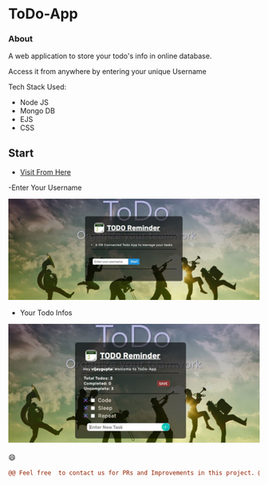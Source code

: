 # ToDo-App

###  About

A web application to store your todo's info in online database.

Access it from anywhere by entering your unique Username

Tech Stack Used:
- Node JS
- Mongo DB
- EJS
- CSS

## Start


- [Visit From Here](https://domytodo.herokuapp.com/)

-Enter Your Username

![home](public/images/1.JPG)

- Your Todo Infos

![UserHome](public/images/2.JPG)




😄
```diff
@@ Feel free  to contact us for PRs and Improvements in this project. @@ 

